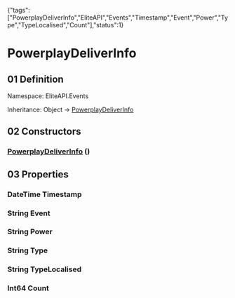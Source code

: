 {"tags":["PowerplayDeliverInfo","EliteAPI","Events","Timestamp","Event","Power","Type","TypeLocalised","Count"],"status":1}

# PowerplayDeliverInfo

## 01 Definition

Namespace: <span class='code'>EliteAPI.Events</span>

Inheritance: <span class='code'>Object</span> → <span class='code'>[PowerplayDeliverInfo](../../EliteAPI/Events/PowerplayDeliverInfo.html)</span>

## 02 Constructors

### <span class='code'>[PowerplayDeliverInfo](../../EliteAPI/Events/PowerplayDeliverInfo.html)</span> ()

## 03 Properties

### <span class='code'>DateTime</span> Timestamp

### <span class='code'>String</span> Event

### <span class='code'>String</span> Power

### <span class='code'>String</span> Type

### <span class='code'>String</span> TypeLocalised

### <span class='code'>Int64</span> Count

